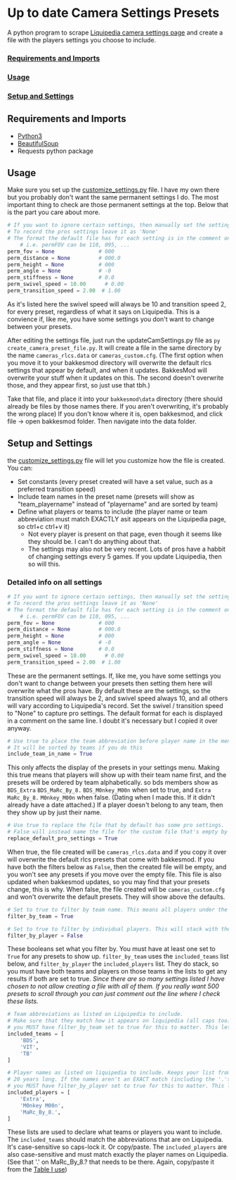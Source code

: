 # Up to date Camera Settings Presets

A python program to scrape [Liquipedia camera settings page](https://liquipedia.net/rocketleague/List_of_player_camera_settings) and create a file with the players settings you choose to include.

### [Requirements and Imports](#requirements-and-imports)

### [Usage](#usage)

### [Setup and Settings](#setup-and-settings)

## Requirements and Imports

- [Python3](https://www.python.org/)
- [BeautifulSoup](https://www.crummy.com/software/BeautifulSoup/)
- Requests python package

## Usage

Make sure you set up the [customize_settings.py](https://github.com/Matt-Carlson/rocket-league-pro-cam-settings/blob/main/customize_settings.py) file. I have my own there but you probably don't want the same permanent settings I do.
The most important thing to check are those permanent settings at the top. Below that is the part you care about more.

```python
# If you want to ignore certain settings, then manually set the settings you want here
# To record the pros settings leave it as 'None'
# The format the default file has for each setting is in the comment on that line
    # i.e. permFOV can be 110, 095, ...
perm_fov = None              # 000
perm_distance = None         # 000.0
perm_height = None           # 000
perm_angle = None            # -0
perm_stiffness = None        # 0.0
perm_swivel_speed = 10.00      # 0.00
perm_transition_speed = 2.00  # 1.00
```

As it's listed here the swivel speed will always be 10 and transition speed 2, for every preset, regardless of what it says on Liquipedia.
This is a convience if, like me, you have some settings you don't want to change between your presets.

After editing the settings file, just run the updateCamSettings.py file as `py create_camera_preset_file.py`.
It will create a file in the same directory by the name `cameras_rlcs.data` or `cameras_custom.cfg`. (The first option when you move it to your bakkesmod directory will overwrite the default rlcs settings that appear by default, and when it updates. BakkesMod will overwrite your stuff when it updates on this. The second doesn't overwrite those, and they appear first, so just use that tbh.)

Take that file, and place it into your `bakkesmod\data` directory (there should already be files by those names there. If you aren't overwriting, it's probably the wrong place)
If you don't know where it is, open bakkesmod, and click file -> open bakkesmod folder. Then navigate into the data folder.

## Setup and Settings

the [customize_settings.py](https://github.com/Matt-Carlson/rocket-league-pro-cam-settings/blob/main/customize_settings.py) file will let you customize how the file is created. You can:

- Set constants (every preset created will have a set value, such as a preferred transition speed)
- Include team names in the preset name (presets will show as "team_playername" instead of "playername" and are sorted by team)
- Define what players or teams to include (the player name or team abbreviation must match EXACTLY asit appears on the Liquipedia page, so ctrl+c ctrl+v it)
  - Not every player is present on that page, even though it seems like they should be. I can't do anything about that.
  - The settings may also not be very recent. Lots of pros have a habbit of changing settings every 5 games. If you update Liquipedia, then so will this.

### Detailed info on all settings

```python
# If you want to ignore certain settings, then manually set the settings you want here
# To record the pros settings leave it as 'None'
# The format the default file has for each setting is in the comment on that line
    # i.e. permFOV can be 110, 095, ...
perm_fov = None              # 000
perm_distance = None         # 000.0
perm_height = None           # 000
perm_angle = None            # -0
perm_stiffness = None        # 0.0
perm_swivel_speed = 10.00      # 0.00
perm_transition_speed = 2.00  # 1.00
```

These are the permanent settings. If, like me, you have some settings you don't want to change between your presets then setting them here will overwrite what the pros have.
By default these are the settings, so the transition speed will always be 2, and swivel speed always 10, and all others will vary according to Liquipedia's record. Set the swivel / transition speed to "None" to capture pro settings.
The default format for each is displayed in a comment on the same line. I doubt it's necessary but I copied it over anyway.

```python
# Use true to place the team abbreviation before player name in the menu
# It will be sorted by teams if you do this
include_team_in_name = True
```

This only affects the display of the presets in your settings menu. Making this true means that players will show up with their team name first, and the presets will be ordered by team alphabetically.
so bds members show as `BDS_Extra` `BDS_MaRc_By_8.` `BDS_M0nkey_M00n` when set to true, and `Extra` `MaRc_By_8.` `M0nkey_M00n` when false. (Dating when I made this. If it didn't already have a date attached.)
If a player doesn't belong to any team, then they show up by just their name.

```python
# Use true to replace the file that by default has some pro settings.
# False will instead name the file for the custom file that's empty by default
replace_default_pro_settings = True
```

When true, the file created will be `cameras_rlcs.data` and if you copy it over will overwrite the default rlcs presets that come with bakkesmod. If you have both the filters below as `False`, then the created file will be empty, and you won't see any presets if you move over the empty file.
This file is also updated when bakkesmod updates, so you may find that your presets change, this is why.
When false, the file created will be `cameras_custom.cfg` and won't overwrite the default presets. They will show above the defaults.

```python
# Set to true to filter by team name. This means all players under the abbreviations in included_teams will be added
filter_by_team = True

# Set to true to filter by individual players. This will stack with the above filter for teams to include only players on those teams AND in included_players
filter_by_player = False
```

These booleans set what you filter by. You must have at least one set to `True` for any presets to show up.
`filter_by_team` uses the `included_teams` list below, and `filter_by_player` the `included_players` list.
They do stack, so you must have both teams and players on those teams in the lists to get any results if both are set to true.
_Since there are so many settings listed I have chosen to not allow creating a file with all of them. If you really want 500 presets to scroll through you can just comment out the line where I check these lists._

```python
# Team abbreviations as listed on Liquipedia to include.
# Make sure that they match how it appears on liquipedia (all caps too)
# you MUST have filter_by_team set to true for this to matter. This lets you turn it on/off without erasing/commenting out this list
included_teams = [
    'BDS',
    'VIT',
    'TB'
]

# Player names as listed on liquipedia to include. Keeps your list from being
# 20 years long. If the names aren't an EXACT match (including the '.'s), they won't show up
# you MUST have filter_by_player set to true for this to matter. This lets you turn it on/off without erasing/commenting out this list
included_players = [
    'Extra',
    'M0nkey M00n',
    'MaRc_By_8.',
]
```

These lists are used to declare what teams or players you want to include.
The `included_teams` should match the abbreviations that are on Liquipedia. It's case-sensitive so caps-lock it. Or copy/paste.
The `included_players` are also case-sensitive and must match exactly the player names on Liquipedia. (See that '.' on MaRc_By_8.? that needs to be there. Again, copy/paste it from the [Table I use](https://liquipedia.net/rocketleague/List_of_player_camera_settings))
